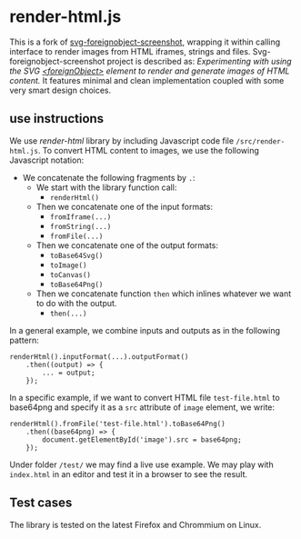 # render-html.js

This is a fork of [svg-foreignobject-screenshot](https://github.com/aautar/svg-foreignobject-screenshot), wrapping it within calling interface to render images from HTML iframes, strings and files. Svg-foreignobject-screenshot project is described as: *Experimenting with using the SVG [\<foreignObject>](https://developer.mozilla.org/en-US/docs/Web/SVG/Element/foreignObject) element to render and generate images of HTML content.* It features minimal and clean implementation coupled with some very smart design choices.

## use instructions

We use *render-html* library by including Javascript code file `/src/render-html.js`. To convert HTML content to images, we use the following Javascript notation: 

- We concatenate the following fragments by `.`:
    - We start with the library function call:
        - `renderHtml()`
    - Then we concatenate one of the input formats:
        - `fromIframe(...)`
        - `fromString(...)`
        - `fromFile(...)`
    - Then we concatenate one of the output formats:
        - `toBase64Svg()`
        - `toImage()`
        - `toCanvas()`
        - `toBase64Png()`
    - Then we concatenate function `then` which inlines whatever we want to do with the output.
        - `then(...)`

In a general example, we combine inputs and outputs as in the following pattern:

    renderHtml().inputFormat(...).outputFormat()
        .then((output) => {
            ... = output;
        });

In a specific example, if we want to convert HTML file `test-file.html` to base64png and specify it as a `src` attribute of `image` element, we write:

    renderHtml().fromFile('test-file.html').toBase64Png()
        .then((base64png) => {
            document.getElementById('image').src = base64png;
        });

Under folder `/test/` we may find a live use example. We may play with `index.html` in an editor and test it in a browser to see the result.

## Test cases

The library is tested on the latest Firefox and Chrommium on Linux.
